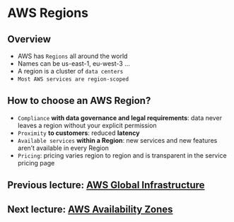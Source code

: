 # AWS Regions

## Overview

- AWS has ```Regions``` all around the world
- Names can be us-east-1, eu-west-3 …
- A region is a cluster of ```data centers```
- ```Most AWS services are region-scoped```

## How to choose an AWS Region?

- ```Compliance``` **with data governance and legal requirements**: data never leaves a region without your explicit permission
- ```Proximity``` **to customers**: reduced **latency**
- ```Available services``` **within a Region**: new services and new features aren’t available in every Region
- ```Pricing```: pricing varies region to region and is transparent in the service pricing page

## Previous lecture: [AWS Global Infrastructure](global-infrastructure.md)

## Next lecture: [AWS Availability Zones](aws-availablity-zones.md)
